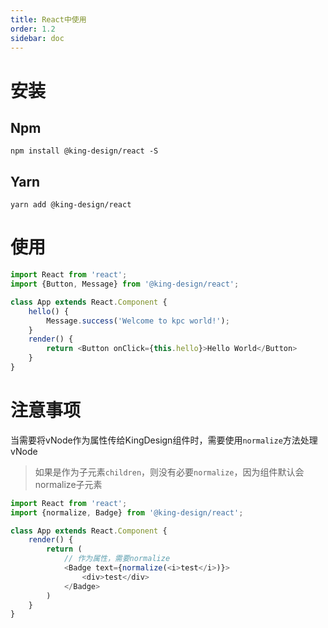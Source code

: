 ```yaml
---
title: React中使用
order: 1.2
sidebar: doc
---
```


# 安装

## Npm 

```shell
npm install @king-design/react -S
```

## Yarn

```shell
yarn add @king-design/react 
```

# 使用

```js
import React from 'react';
import {Button, Message} from '@king-design/react';

class App extends React.Component {
    hello() {
        Message.success('Welcome to kpc world!');
    }
    render() {
        return <Button onClick={this.hello}>Hello World</Button>
    }
}
```

# 注意事项

当需要将vNode作为属性传给KingDesign组件时，需要使用`normalize`方法处理vNode

> 如果是作为子元素`children`，则没有必要`normalize`，因为组件默认会normalize子元素

```js
import React from 'react';
import {normalize, Badge} from '@king-design/react';

class App extends React.Component {
    render() {
        return (
            // 作为属性，需要normalize
            <Badge text={normalize(<i>test</i>)}>
                <div>test</div>
            </Badge>
        )
    }
}
```
